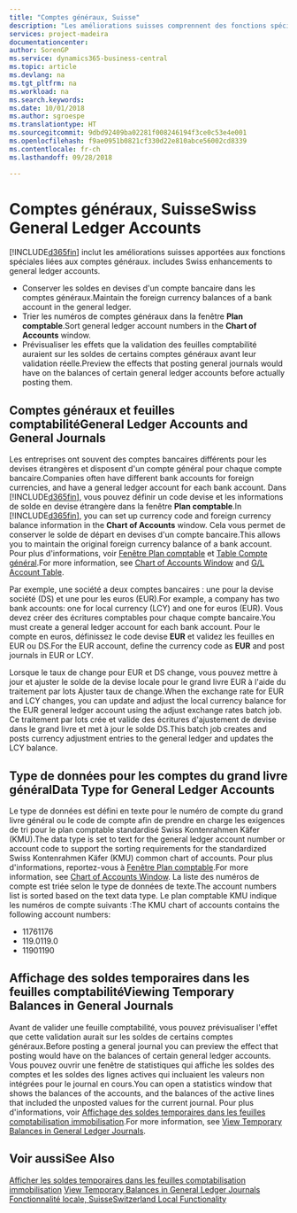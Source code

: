 ```yaml
---
title: "Comptes généraux, Suisse"
description: "Les améliorations suisses comprennent des fonctions spéciales liées aux comptes généraux."
services: project-madeira
documentationcenter: 
author: SorenGP
ms.service: dynamics365-business-central
ms.topic: article
ms.devlang: na
ms.tgt_pltfrm: na
ms.workload: na
ms.search.keywords: 
ms.date: 10/01/2018
ms.author: sgroespe
ms.translationtype: HT
ms.sourcegitcommit: 9dbd92409ba02281f008246194f3ce0c53e4e001
ms.openlocfilehash: f9ae0951b0821cf330d22e810abce56002cd8339
ms.contentlocale: fr-ch
ms.lasthandoff: 09/28/2018

---
```

# <a name="swiss-general-ledger-accounts"></a><span data-ttu-id="4ce5b-103">Comptes généraux, Suisse</span><span class="sxs-lookup"><span data-stu-id="4ce5b-103">Swiss General Ledger Accounts</span></span>
[!INCLUDE[d365fin](../../includes/d365fin_md.md)] <span data-ttu-id="4ce5b-104">inclut les améliorations suisses apportées aux fonctions spéciales liées aux comptes généraux.</span><span class="sxs-lookup"><span data-stu-id="4ce5b-104"> includes Swiss enhancements to general ledger accounts.</span></span>

- <span data-ttu-id="4ce5b-105">Conserver les soldes en devises d'un compte bancaire dans les comptes généraux.</span><span class="sxs-lookup"><span data-stu-id="4ce5b-105">Maintain the foreign currency balances of a bank account in the general ledger.</span></span>  
- <span data-ttu-id="4ce5b-106">Trier les numéros de comptes généraux dans la fenêtre **Plan comptable**.</span><span class="sxs-lookup"><span data-stu-id="4ce5b-106">Sort general ledger account numbers in the **Chart of Accounts** window.</span></span>  
- <span data-ttu-id="4ce5b-107">Prévisualiser les effets que la validation des feuilles comptabilité auraient sur les soldes de certains comptes généraux avant leur validation réelle.</span><span class="sxs-lookup"><span data-stu-id="4ce5b-107">Preview the effects that posting general journals would have on the balances of certain general ledger accounts before actually posting them.</span></span>  

## <a name="general-ledger-accounts-and-general-journals"></a><span data-ttu-id="4ce5b-108">Comptes généraux et feuilles comptabilité</span><span class="sxs-lookup"><span data-stu-id="4ce5b-108">General Ledger Accounts and General Journals</span></span>  
<span data-ttu-id="4ce5b-109">Les entreprises ont souvent des comptes bancaires différents pour les devises étrangères et disposent d'un compte général pour chaque compte bancaire.</span><span class="sxs-lookup"><span data-stu-id="4ce5b-109">Companies often have different bank accounts for foreign currencies, and have a general ledger account for each bank account.</span></span> <span data-ttu-id="4ce5b-110">Dans [!INCLUDE[d365fin](../../includes/d365fin_md.md)], vous pouvez définir un code devise et les informations de solde en devise étrangère dans la fenêtre **Plan comptable**.</span><span class="sxs-lookup"><span data-stu-id="4ce5b-110">In [!INCLUDE[d365fin](../../includes/d365fin_md.md)], you can set up currency code and foreign currency balance information in the **Chart of Accounts** window.</span></span> <span data-ttu-id="4ce5b-111">Cela vous permet de conserver le solde de départ en devises d'un compte bancaire.</span><span class="sxs-lookup"><span data-stu-id="4ce5b-111">This allows you to maintain the original foreign currency balance of a bank account.</span></span> <span data-ttu-id="4ce5b-112">Pour plus d'informations, voir [Fenêtre Plan comptable](assetId:///fa407624-b670-44b6-8397-91aa606e4c39) et [Table Compte général](assetId:///a65c2b09-9bb2-43db-8c53-c047bfc49777).</span><span class="sxs-lookup"><span data-stu-id="4ce5b-112">For more information, see [Chart of Accounts Window](assetId:///fa407624-b670-44b6-8397-91aa606e4c39) and [G/L Account Table](assetId:///a65c2b09-9bb2-43db-8c53-c047bfc49777).</span></span>  

<span data-ttu-id="4ce5b-113">Par exemple, une société a deux comptes bancaires : une pour la devise société (DS) et une pour les euros (EUR).</span><span class="sxs-lookup"><span data-stu-id="4ce5b-113">For example, a company has two bank accounts: one for local currency (LCY) and one for euros (EUR).</span></span> <span data-ttu-id="4ce5b-114">Vous devez créer des écritures comptables pour chaque compte bancaire.</span><span class="sxs-lookup"><span data-stu-id="4ce5b-114">You must create a general ledger account for each bank account.</span></span> <span data-ttu-id="4ce5b-115">Pour le compte en euros, définissez le code devise **EUR** et validez les feuilles en EUR ou DS.</span><span class="sxs-lookup"><span data-stu-id="4ce5b-115">For the EUR account, define the currency code as **EUR** and post journals in EUR or LCY.</span></span>  

<span data-ttu-id="4ce5b-116">Lorsque le taux de change pour EUR et DS change, vous pouvez mettre à jour et ajuster le solde de la devise locale pour le grand livre EUR à l'aide du traitement par lots Ajuster taux de change.</span><span class="sxs-lookup"><span data-stu-id="4ce5b-116">When the exchange rate for EUR and LCY changes, you can update and adjust the local currency balance for the EUR general ledger account using the adjust exchange rates batch job.</span></span> <span data-ttu-id="4ce5b-117">Ce traitement par lots crée et valide des écritures d'ajustement de devise dans le grand livre et met à jour le solde DS.</span><span class="sxs-lookup"><span data-stu-id="4ce5b-117">This batch job creates and posts currency adjustment entries to the general ledger and updates the LCY balance.</span></span>  

## <a name="data-type-for-general-ledger-accounts"></a><span data-ttu-id="4ce5b-118">Type de données pour les comptes du grand livre général</span><span class="sxs-lookup"><span data-stu-id="4ce5b-118">Data Type for General Ledger Accounts</span></span>  
<span data-ttu-id="4ce5b-119">Le type de données est défini en texte pour le numéro de compte du grand livre général ou le code de compte afin de prendre en charge les exigences de tri pour le plan comptable standardisé Swiss Kontenrahmen Käfer (KMU).</span><span class="sxs-lookup"><span data-stu-id="4ce5b-119">The data type is set to text for the general ledger account number or account code to support the sorting requirements for the standardized Swiss Kontenrahmen Käfer (KMU) common chart of accounts.</span></span> <span data-ttu-id="4ce5b-120">Pour plus d'informations, reportez-vous à [Fenêtre Plan comptable](assetId:///fa407624-b670-44b6-8397-91aa606e4c39).</span><span class="sxs-lookup"><span data-stu-id="4ce5b-120">For more information, see [Chart of Accounts Window](assetId:///fa407624-b670-44b6-8397-91aa606e4c39).</span></span> <span data-ttu-id="4ce5b-121">La liste des numéros de compte est triée selon le type de données de texte.</span><span class="sxs-lookup"><span data-stu-id="4ce5b-121">The account numbers list is sorted based on the text data type.</span></span> <span data-ttu-id="4ce5b-122">Le plan comptable KMU indique les numéros de compte suivants :</span><span class="sxs-lookup"><span data-stu-id="4ce5b-122">The KMU chart of accounts contains the following account numbers:</span></span>  

- <span data-ttu-id="4ce5b-123">1176</span><span class="sxs-lookup"><span data-stu-id="4ce5b-123">1176</span></span>  
- <span data-ttu-id="4ce5b-124">119.0</span><span class="sxs-lookup"><span data-stu-id="4ce5b-124">119.0</span></span>  
- <span data-ttu-id="4ce5b-125">1190</span><span class="sxs-lookup"><span data-stu-id="4ce5b-125">1190</span></span>  

## <a name="viewing-temporary-balances-in-general-journals"></a><span data-ttu-id="4ce5b-126">Affichage des soldes temporaires dans les feuilles comptabilité</span><span class="sxs-lookup"><span data-stu-id="4ce5b-126">Viewing Temporary Balances in General Journals</span></span>  
<span data-ttu-id="4ce5b-127">Avant de valider une feuille comptabilité, vous pouvez prévisualiser l'effet que cette validation aurait sur les soldes de certains comptes généraux.</span><span class="sxs-lookup"><span data-stu-id="4ce5b-127">Before posting a general journal you can preview the effect that posting would have on the balances of certain general ledger accounts.</span></span> <span data-ttu-id="4ce5b-128">Vous pouvez ouvrir une fenêtre de statistiques qui affiche les soldes des comptes et les soldes des lignes actives qui incluaient les valeurs non intégrées pour le journal en cours.</span><span class="sxs-lookup"><span data-stu-id="4ce5b-128">You can open a statistics window that shows the balances of the accounts, and the balances of the active lines that included the unposted values for the current journal.</span></span> <span data-ttu-id="4ce5b-129">Pour plus d'informations, voir [Affichage des soldes temporaires dans les feuilles comptabilisation immobilisation](how-to-view-temporary-balances-in-general-ledger-journals.md).</span><span class="sxs-lookup"><span data-stu-id="4ce5b-129">For more information, see [View Temporary Balances in General Ledger Journals](how-to-view-temporary-balances-in-general-ledger-journals.md).</span></span>  

## <a name="see-also"></a><span data-ttu-id="4ce5b-130">Voir aussi</span><span class="sxs-lookup"><span data-stu-id="4ce5b-130">See Also</span></span>  
 <span data-ttu-id="4ce5b-131">[Afficher les soldes temporaires dans les feuilles comptabilisation immobilisation](how-to-view-temporary-balances-in-general-ledger-journals.md) </span><span class="sxs-lookup"><span data-stu-id="4ce5b-131">[View Temporary Balances in General Ledger Journals](how-to-view-temporary-balances-in-general-ledger-journals.md) </span></span>  
 [<span data-ttu-id="4ce5b-132">Fonctionnalité locale, Suisse</span><span class="sxs-lookup"><span data-stu-id="4ce5b-132">Switzerland Local Functionality</span></span>](switzerland-local-functionality.md)

